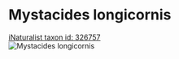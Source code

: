 
Mystacides longicornis
======================
  
[iNaturalist taxon id: 326757](https://www.inaturalist.org/taxa/326757)  
![Mystacides longicornis](https://inaturalist-open-data.s3.amazonaws.com/photos/222287602/medium.jpg)